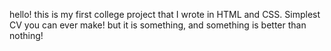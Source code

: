 hello!
this is my first college project that I wrote in HTML and CSS.
Simplest CV you can ever make!
but it is something, and something is better than nothing!
